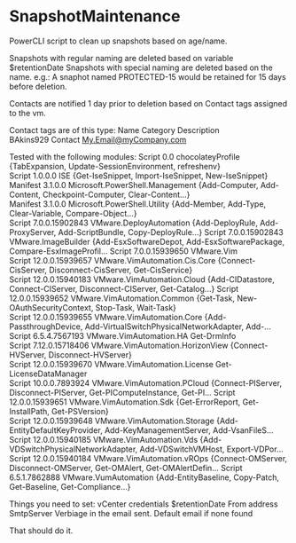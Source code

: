 # SnapshotMaintenance
PowerCLI script to clean up snapshots based on age/name.

Snapshots with regular naming are deleted based on variable $retentionDate
Snapshots with special naming are deleted based on the name.
e.g.: A snaphot named PROTECTED-15 would be retained for 15 days before deletion.

Contacts are notified 1 day prior to deletion based on Contact tags assigned to the vm.

Contact tags are of this type:
Name        Category        Description                                               
BAkins929   Contact         My.Email@myCompany.com


Tested with the following modules:
Script     0.0             chocolateyProfile                {TabExpansion, Update-SessionEnvironment, refreshenv}                   
Script     1.0.0.0         ISE                              {Get-IseSnippet, Import-IseSnippet, New-IseSnippet}                     
Manifest   3.1.0.0         Microsoft.PowerShell.Management  {Add-Computer, Add-Content, Checkpoint-Computer, Clear-Content...}      
Manifest   3.1.0.0         Microsoft.PowerShell.Utility     {Add-Member, Add-Type, Clear-Variable, Compare-Object...}               
Script     7.0.0.15902843  VMware.DeployAutomation          {Add-DeployRule, Add-ProxyServer, Add-ScriptBundle, Copy-DeployRule...} 
Script     7.0.0.15902843  VMware.ImageBuilder              {Add-EsxSoftwareDepot, Add-EsxSoftwarePackage, Compare-EsxImageProfil...
Script     7.0.0.15939650  VMware.Vim                                                                                               
Script     12.0.0.15939657 VMware.VimAutomation.Cis.Core    {Connect-CisServer, Disconnect-CisServer, Get-CisService}               
Script     12.0.0.15940183 VMware.VimAutomation.Cloud       {Add-CIDatastore, Connect-CIServer, Disconnect-CIServer, Get-Catalog...}
Script     12.0.0.15939652 VMware.VimAutomation.Common      {Get-Task, New-OAuthSecurityContext, Stop-Task, Wait-Task}              
Script     12.0.0.15939655 VMware.VimAutomation.Core        {Add-PassthroughDevice, Add-VirtualSwitchPhysicalNetworkAdapter, Add-...
Script     6.5.4.7567193   VMware.VimAutomation.HA          Get-DrmInfo                                                             
Script     7.12.0.15718406 VMware.VimAutomation.HorizonView {Connect-HVServer, Disconnect-HVServer}                                 
Script     12.0.0.15939670 VMware.VimAutomation.License     Get-LicenseDataManager                                                  
Script     10.0.0.7893924  VMware.VimAutomation.PCloud      {Connect-PIServer, Disconnect-PIServer, Get-PIComputeInstance, Get-PI...
Script     12.0.0.15939651 VMware.VimAutomation.Sdk         {Get-ErrorReport, Get-InstallPath, Get-PSVersion}                       
Script     12.0.0.15939648 VMware.VimAutomation.Storage     {Add-EntityDefaultKeyProvider, Add-KeyManagementServer, Add-VsanFileS...
Script     12.0.0.15940185 VMware.VimAutomation.Vds         {Add-VDSwitchPhysicalNetworkAdapter, Add-VDSwitchVMHost, Export-VDPor...
Script     12.0.0.15940184 VMware.VimAutomation.vROps       {Connect-OMServer, Disconnect-OMServer, Get-OMAlert, Get-OMAlertDefin...
Script     6.5.1.7862888   VMware.VumAutomation             {Add-EntityBaseline, Copy-Patch, Get-Baseline, Get-Compliance...}       


Things you need to set:
    vCenter credentials
    $retentionDate
    From address
    SmtpServer
    Verbiage in the email sent.
    Default email if none found

That should do it.
